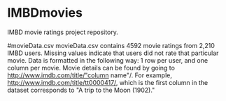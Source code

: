# IMBDmovies
IMBD movie ratings project repository. 


#movieData.csv 
movieData.csv contains 4592 movie ratings from 2,210 IMBD users. Missing values indicate that users did not rate that particular movie. Data is formatted in the following way: 1 row per user, and one column per movie. Movie details can be found by going to http://www.imdb.com/title/"column name"/. For example, http://www.imdb.com/title/tt0000417/, which is the first column in the dataset corresponds to "A trip to the Moon (1902)."
